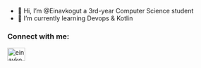 - 👋 Hi, I’m @Einavkogut a 3rd-year Computer Science student
- 🌱 I’m currently learning Devops & Kotlin

<h3 align="left">Connect with me:</h3>
<p align="left">
<a href="https://www.linkedin.com/in/einavkogut1809" target="blank"><img align="center" src="https://raw.githubusercontent.com/rahuldkjain/github-profile-readme-generator/master/src/images/icons/Social/linked-in-alt.svg" alt="einavkogut" height="30" width="40" /></a>


<!---
Einavkogut/Einavkogut is a ✨ special ✨ repository because its `README.md` (this file) appears on your GitHub profile.
You can click the Preview link to take a look at your changes.
--->
